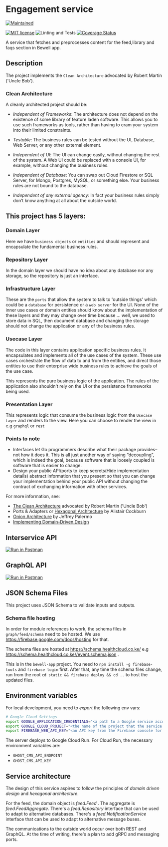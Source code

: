 # Engagement service

[![Maintained](https://img.shields.io/badge/Maintained-Actively-informational.svg?style=for-the-badge)](https://shields.io/)

[![MIT license](https://img.shields.io/badge/license-MIT-brightgreen.svg)](https://opensource.org/licenses/MIT) ![Linting and Tests](https://github.com/savannahghi/engagement/actions/workflows/ci.yml/badge.svg)
[![Coverage Status](https://coveralls.io/repos/github/savannahghi/engagement/badge.svg?branch=develop)](https://coveralls.io/github/savannahghi/engagement?branch=develop)

A service that fetches and preprocesses content for the feed,library and faqs section in Bewell app.

## Description

The project implements the `Clean Architecture` advocated by
Robert Martin ('Uncle Bob').

### Clean Architecture

A cleanly architected project should be:

- _Independent of Frameworks_: The architecture does not depend on the
  existence of some library of feature laden software. This allows you to use
  such frameworks as tools, rather than having to cram your system into their
  limited constraints.

- _Testable_: The business rules can be tested without the UI, Database,
  Web Server, or any other external element.

- _Independent of UI_: The UI can change easily, without changing the rest of
  the system. A Web UI could be replaced with a console UI, for example,
  without changing the business rules.

- _Independent of Database_: You can swap out Cloud Firestore or SQL Server,
  for Mongo, Postgres, MySQL, or something else. Your business rules are not
  bound to the database.

- _Independent of any external agency_: In fact your business rules simply
  don’t know anything at all about the outside world.

## This project has 5 layers:

### Domain Layer

Here we have `business objects` or `entities` and should represent and
encapsulate the fundamental business rules.

### Repository Layer

In the domain layer we should have no idea about any database nor any storage,
so the repository is just an interface.

### Infrastructure Layer

These are the `ports` that allow the system to talk to 'outside things' which
could be a `database` for persistence or a `web server` for the UI. None of
the inner use cases or domain entities should know about the implementation of
these layers and they may change over time because ... well, we used to store
data in SQL, then document database and changing the storage should not change
the application or any of the business rules.

### Usecase Layer

The code in this layer contains application specific business rules. It
encapsulates and implements all of the use cases of the system. These use cases
orchestrate the flow of data to and from the entities, and direct those
entities to use their enterprise wide business rules to achieve the goals of
the use case.

This represents the pure business logic of the application.
The rules of the application also shouldn't rely on the UI or the persistence
frameworks being used.

### Presentation Layer

This represents logic that consume the business logic from the `Usecase Layer`
and renders to the view. Here you can choose to render the view in e.g
`graphql` or `rest`

### Points to note

- Interfaces let Go programmers describe what their package provides–not how it does it. This is all just another way of saying “decoupling”, which is indeed the goal, because software that is loosely coupled is software that is easier to change.
- Design your public API/ports to keep secrets(Hide implementation details)
  abstract information that you present so that you can change your implementation behind your public API without changing the contract of exchanging information with other services.

For more information, see:

- [The Clean Architecture](https://blog.8thlight.com/uncle-bob/2012/08/13/the-clean-architecture.html) advocated by Robert Martin ('Uncle Bob')
- Ports & Adapters or [Hexagonal Architecture](http://alistair.cockburn.us/Hexagonal+architecture) by Alistair Cockburn
- [Onion Architecture](http://jeffreypalermo.com/blog/the-onion-architecture-part-1/) by Jeffrey Palermo
- [Implementing Domain-Driven Design](http://www.amazon.com/Implementing-Domain-Driven-Design-Vaughn-Vernon/dp/0321834577)

## Interservice API

[![Run in Postman](https://run.pstmn.io/button.svg)](https://app.getpostman.com/run-collection/d023a368982c38ed7c66)

## GraphQL API

[![Run in Postman](https://run.pstmn.io/button.svg)](https://app.getpostman.com/run-collection/0f20d40221953b0b6708)

## JSON Schema Files

This project uses JSON Schema to validate inputs and outputs.

### Schema file hosting

In order for module references to work, the schema files in
`graph/feed/schema` need to be hosted. We use
https://firebase.google.com/docs/hosting for that.

The schema files are hosted at https://schema.healthcloud.co.ke/
e.g https://schema.healthcloud.co.ke//event.schema.json .

This is in the `bewell-app` project. You need to
`npm install -g firebase-tools` and `firebase login` first. After that,
any time the schema files change, run from the root `cd static && firebase deploy && cd ..` to host the
updated files.

## Environment variables

For local development, you need to _export_ the following env vars:

```bash
# Google Cloud Settings
export GOOGLE_APPLICATION_CREDENTIALS="<a path to a Google service account JSON file>"
export GOOGLE_CLOUD_PROJECT="<the name of the project that the service account above belongs to>"
export FIREBASE_WEB_API_KEY="<an API key from the Firebase console for the project mentioned above>"
```

The server deploys to Google Cloud Run. For Cloud Run, the necessary environment
variables are:

- `GHOST_CMS_API_ENDPOINT`
- `GHOST_CMS_API_KEY`

## Service architecture

The design of this service aspires to follow the principles of _domain driven
design_ and _hexagonal architecture_.

For the feed, the domain object is _feed.Feed_ . The aggregate is
_feed.FeedAggregate_. There's a _feed.Repository_ interface that can be used
to adapt to alternative databases. There's a _feed.NotificationService_
interface that can be used to adapt to alternative message buses.

The communications to the outside world occur over both REST and GraphQL. At
the time of writing, there's a plan to add gRPC and messaging ports.

